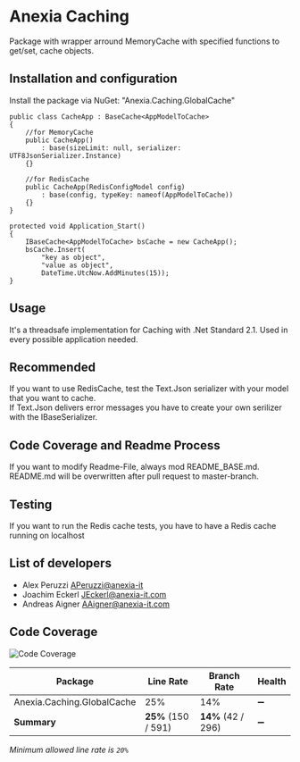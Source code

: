 # Anexia Caching
Package with wrapper arround MemoryCache with specified functions to get/set,
cache objects. 

## Installation and configuration
Install the package via NuGet: "Anexia.Caching.GlobalCache"

	public class CacheApp : BaseCache<AppModelToCache>
	{
		//for MemoryCache
		public CacheApp()
			: base(sizeLimit: null, serializer: UTF8JsonSerializer.Instance)
		{}
		
		//for RedisCache
		public CacheApp(RedisConfigModel config)
			: base(config, typeKey: nameof(AppModelToCache))
		{}
	}
	
	protected void Application_Start()
	{
		IBaseCache<AppModelToCache> bsCache = new CacheApp();
		bsCache.Insert(
			"key as object",
			"value as object",
			DateTime.UtcNow.AddMinutes(15));
	}

## Usage
It's a threadsafe implementation for Caching with .Net Standard 2.1.
Used in every possible application needed.

## Recommended
If you want to use RedisCache, test the Text.Json serializer with your model that you want to cache.  
If Text.Json delivers error messages you have to create your own serilizer with the IBaseSerializer.

## Code Coverage and Readme Process
If you want to modify Readme-File, always mod README_BASE.md.
README.md will be overwritten after pull request to master-branch. 

## Testing
If you want to run the Redis cache tests, you have to have a Redis cache running on localhost

## List of developers

* Alex Peruzzi <APeruzzi@anexia-it>
* Joachim Eckerl <JEckerl@anexia-it.com>
* Andreas Aigner <AAigner@anexia-it.com>

## Code Coverage
![Code Coverage](https://img.shields.io/badge/Code%20Coverage-25%25-yellow?style=flat)

Package | Line Rate | Branch Rate | Health
-------- | --------- | ----------- | ------
Anexia.Caching.GlobalCache | 25% | 14% | ➖
**Summary** | **25%** (150 / 591) | **14%** (42 / 296) | ➖

_Minimum allowed line rate is `20%`_
